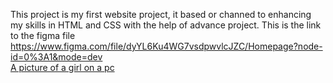 This project is my first website project, it based or channed to enhancing my skills in HTML and CSS with the help of advance project.
This is the link to the figma file https://www.figma.com/file/dyYL6Ku4WG7vsdpwvlcJZC/Homepage?node-id=0%3A1&mode=dev  
[A picture of a girl on a pc](https://unsplash.com/photos/woman-in-brown-and-white-fur-coat-sitting-on-chair-HA-0i0E7sq4)
